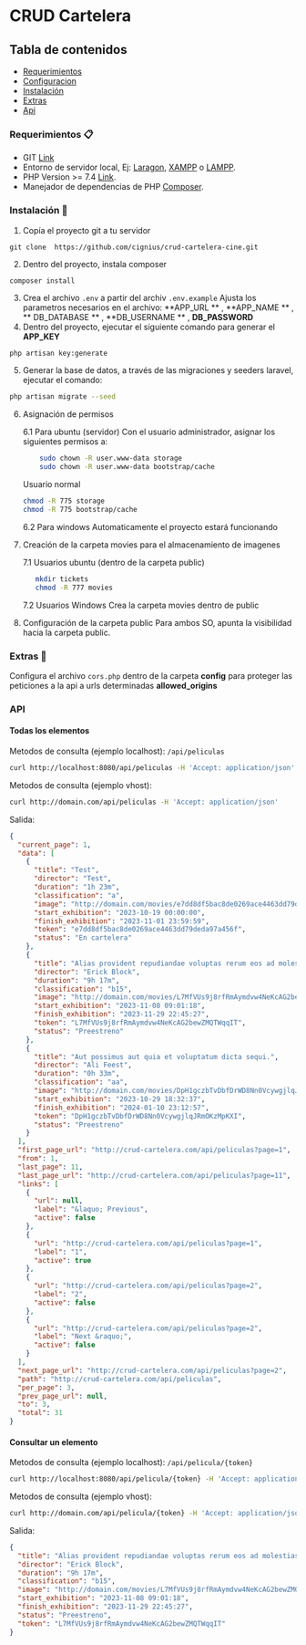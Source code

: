 # CRUD Cartelera

## Tabla de contenidos

- [Requerimientos](https://github.com/cignius/crud-cartelera-cine/edit/main/README.md#requerimientos- "- Requerimientos")
- [Configuracion](https://github.com/cignius/crud-cartelera-cine/edit/main/README.md#instalaci%C3%B3n- "- Configuracion")
- [Instalación](https://github.com/cignius/crud-cartelera-cine/edit/main/README.md#extras- "- Instalación")
- [Extras](https://github.com/cignius/crud-cartelera-cine/edit/main/README.md#extras- "Extras")
- [Api](https://github.com/cignius/crud-cartelera-cine/edit/main/README.md#api "- Api")

### Requerimientos 📋

* GIT [Link](https://git-scm.com/downloads)
* Entorno de servidor local, Ej: [Laragon](https://laragon.org/download/), [XAMPP](https://www.apachefriends.org/es/index.html) o [LAMPP](https://bitnami.com/stack/lamp/installer).
* PHP Version >= 7.4  [Link](https://www.php.net/downloads.php).
* Manejador de dependencias de PHP [Composer](https://getcomposer.org/download/).

### Instalación 🔧

1. Copía el proyecto git a tu servidor
```
git clone  https://github.com/cignius/crud-cartelera-cine.git 
```
2. Dentro del proyecto, instala composer
```
composer install
```
3. Crea el archivo `.env`  a partir del archiv `.env.example` Ajusta los parametros necesarios en el archivo:  **APP_URL ** ,  **APP_NAME ** , ** DB_DATABASE ** , **DB_USERNAME ** ,  **DB_PASSWORD**
4. Dentro del proyecto, ejecutar el siguiente comando para generar el **APP_KEY**
 ```bash
php artisan key:generate
```
5. Generar la base de datos, a través de las migraciones y seeders laravel, ejecutar el comando:
```bash
php artisan migrate --seed
```
6. Asignación de permisos

   6.1 Para ubuntu (servidor)
   Con el usuario administrador, asignar los siguientes permisos a:
    ```bash
    	sudo chown -R user.www-data storage
    	sudo chown -R user.www-data bootstrap/cache
    ```
    Usuario normal
    ```bash
    chmod -R 775 storage
    chmod -R 775 bootstrap/cache
    ```

    6.2 Para windows
Automaticamente el proyecto estará funcionando

7. Creación de la carpeta movies para el almacenamiento de imagenes

   7.1 Usuarios ubuntu (dentro de la carpeta public)
 	```bash
       mkdir tickets
       chmod -R 777 movies
    ```

    7.2 Usuarios Windows
    Crea la carpeta movies dentro de public

8. Configuración de la carpeta public
Para ambos SO, apunta la visibilidad hacia la carpeta public. 

### Extras 🔧
Configura el archivo `cors.php` dentro de la carpeta **config** para proteger las peticiones a la api a urls determinadas **allowed_origins**

### API

#### Todas los elementos
Metodos de consulta  (ejemplo localhost): `/api/peliculas`
```bash
curl http://localhost:8080/api/peliculas -H 'Accept: application/json'

```
Metodos de consulta  (ejemplo vhost):
```bash
curl http://domain.com/api/peliculas -H 'Accept: application/json'

```
Salida:
```json
{
  "current_page": 1,
  "data": [
    {
      "title": "Test",
      "director": "Test",
      "duration": "1h 23m",
      "classification": "a",
      "image": "http://domain.com/movies/e7dd8df5bac8de0269ace4463dd79deda97a456f.png",
      "start_exhibition": "2023-10-19 00:00:00",
      "finish_exhibition": "2023-11-01 23:59:59",
      "token": "e7dd8df5bac8de0269ace4463dd79deda97a456f",
      "status": "En cartelera"
    },
    {
      "title": "Alias provident repudiandae voluptas rerum eos ad molestias aliquam.",
      "director": "Erick Block",
      "duration": "9h 17m",
      "classification": "b15",
      "image": "http://domain.com/movies/L7MfVUs9j8rfRmAymdvw4NeKcAG2bewZMQTWqqIT.jpg",
      "start_exhibition": "2023-11-08 09:01:18",
      "finish_exhibition": "2023-11-29 22:45:27",
      "token": "L7MfVUs9j8rfRmAymdvw4NeKcAG2bewZMQTWqqIT",
      "status": "Preestreno"
    },
    {
      "title": "Aut possimus aut quia et voluptatum dicta sequi.",
      "director": "Ali Feest",
      "duration": "0h 33m",
      "classification": "aa",
      "image": "http://domain.com/movies/DpH1gczbTvDbfDrWD8Nn0VcywgjlqJRmOKzMpKXI.jpg",
      "start_exhibition": "2023-10-29 18:32:37",
      "finish_exhibition": "2024-01-10 23:12:57",
      "token": "DpH1gczbTvDbfDrWD8Nn0VcywgjlqJRmOKzMpKXI",
      "status": "Preestreno"
    }
  ],
  "first_page_url": "http://crud-cartelera.com/api/peliculas?page=1",
  "from": 1,
  "last_page": 11,
  "last_page_url": "http://crud-cartelera.com/api/peliculas?page=11",
  "links": [
    {
      "url": null,
      "label": "&laquo; Previous",
      "active": false
    },
    {
      "url": "http://crud-cartelera.com/api/peliculas?page=1",
      "label": "1",
      "active": true
    },
    {
      "url": "http://crud-cartelera.com/api/peliculas?page=2",
      "label": "2",
      "active": false
    },
    {
      "url": "http://crud-cartelera.com/api/peliculas?page=2",
      "label": "Next &raquo;",
      "active": false
    }
  ],
  "next_page_url": "http://crud-cartelera.com/api/peliculas?page=2",
  "path": "http://crud-cartelera.com/api/peliculas",
  "per_page": 3,
  "prev_page_url": null,
  "to": 3,
  "total": 31
}

```

#### Consultar un elemento
Metodos de consulta  (ejemplo localhost): `/api/pelicula/{token}`
```bash
curl http://localhost:8080/api/pelicula/{token} -H 'Accept: application/json'

```
Metodos de consulta  (ejemplo vhost):
```bash
curl http://domain.com/api/pelicula/{token} -H 'Accept: application/json'

```
Salida:

```json
{
  "title": "Alias provident repudiandae voluptas rerum eos ad molestias aliquam.",
  "director": "Erick Block",
  "duration": "9h 17m",
  "classification": "b15",
  "image": "http://domain.com/movies/L7MfVUs9j8rfRmAymdvw4NeKcAG2bewZMQTWqqIT.jpg",
  "start_exhibition": "2023-11-08 09:01:18",
  "finish_exhibition": "2023-11-29 22:45:27",
  "status": "Preestreno",
  "token": "L7MfVUs9j8rfRmAymdvw4NeKcAG2bewZMQTWqqIT"
}
```
